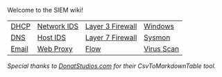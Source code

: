 Welcome to the SIEM wiki!

|                                                        |                                                                    |                                                                             |                                                                 | 
|--------------------------------------------------------|--------------------------------------------------------------------|-----------------------------------------------------------------------------|-----------------------------------------------------------------| 
| [DHCP](https://github.com/TonyPhipps/SIEM/wiki/DHCP)   | [Network IDS](https://github.com/TonyPhipps/SIEM/wiki/Network-IDS) | [Layer 3 Firewall](https://github.com/TonyPhipps/SIEM/wiki/Layer3-Firewall) | [Windows](https://github.com/TonyPhipps/SIEM/wiki/Windows)      | 
| [DNS](https://github.com/TonyPhipps/SIEM/wiki/DNS)     | [Host IDS](https://github.com/TonyPhipps/SIEM/wiki/Host-IDS)       | [Layer 7 Firewall](https://github.com/TonyPhipps/SIEM/wiki/Layer7-Firewall) | [Sysmon](https://github.com/TonyPhipps/SIEM/wiki/Sysmon)        | 
| [Email](https://github.com/TonyPhipps/SIEM/wiki/Email) | [Web Proxy](https://github.com/TonyPhipps/SIEM/wiki/Web-Proxy)     | [Flow](https://github.com/TonyPhipps/SIEM/wiki/Flow)                        | [Virus Scan](https://github.com/TonyPhipps/SIEM/wiki/VirusScan) | 


_Special thanks to [DonatStudios.com](https://donatstudios.com/CsvToMarkdownTable) for their CsvToMarkdownTable tool._